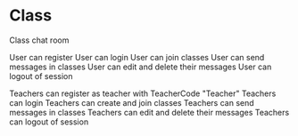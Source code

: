 # Class

Class chat room

User can register
User can login
User can join classes
User can send messages in classes
User can edit and delete their messages
User can logout of session

Teachers can register as teacher with TeacherCode "Teacher"
Teachers can login
Teachers can create and join classes
Teachers can send messages in classes
Teachers can edit and delete their messages
Teachers can logout of session
